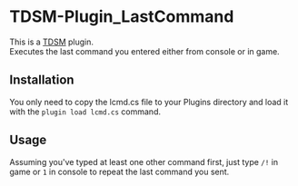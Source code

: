 # TDSM-Plugin_LastCommand
This is a [TDSM](https://github.com/DeathCradle/Terraria-s-Dedicated-Server-Mod) plugin.  
Executes the last command you entered either from console or in game.

## Installation
You only need to copy the lcmd.cs file to your Plugins directory and load it with the `plugin load lcmd.cs` command.

## Usage
Assuming you've typed at least one other command first, just type `/!` in game or `1` in console to repeat the last command you sent.
